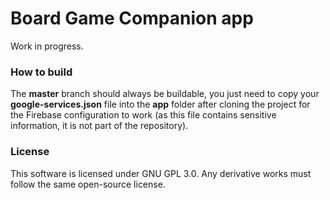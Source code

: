 # Board Game Companion app
Work in progress.

### How to build
The **master** branch should always be buildable, you just need to copy your **google-services.json** file into the **app** folder after cloning the project for the Firebase configuration to work (as this file contains sensitive information, it is not part of the repository).
 
### License
This software is licensed under GNU GPL 3.0. Any derivative works must follow the same open-source license. 